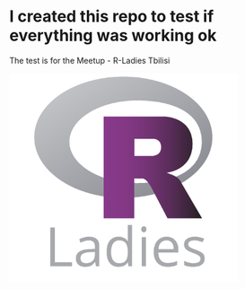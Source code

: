 # I created this repo to test if everything was working ok

The test is for the Meetup - R-Ladies Tbilisi

![](figures/R-LadiesGlobal.png) 

